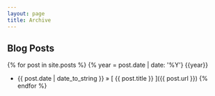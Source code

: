 ```yaml
---
layout: page
title: Archive
---
```


## Blog Posts

{% for post in site.posts %}
{% year = post.date | date: '%Y'}
{{year}}
   * {{ post.date | date_to_string }} &raquo; [ {{ post.title }} ]({{ post.url }})
{% endfor %}

